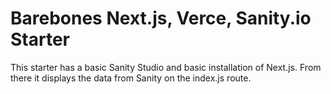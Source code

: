 # Barebones Next.js, Verce, Sanity.io Starter

This starter has a basic Sanity Studio and basic installation of Next.js. From there it displays the data from Sanity on the index.js route.